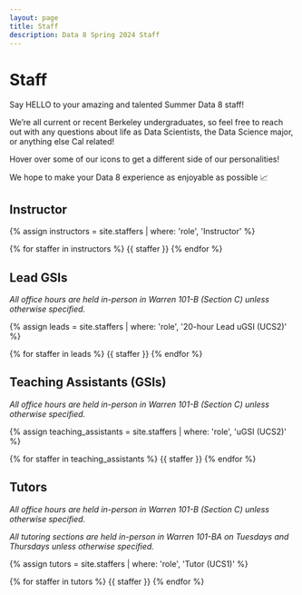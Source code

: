 ```yaml
---
layout: page
title: Staff
description: Data 8 Spring 2024 Staff
---
```


# Staff
Say HELLO to your amazing and talented Summer Data 8 staff! 

We’re all current or recent Berkeley undergraduates, so feel free to reach out with any questions about life as Data Scientists, the Data Science major, or anything else Cal related!

Hover over some of our icons to get a different side of our personalities! 

We hope to make your Data 8 experience as enjoyable as possible 📈

<!--
<p style="font-size:30px">Note: This page is under construction.</p>


<p style="font-size:30px">Please check back soon for an updated staff roster!</p>
--->

## Instructor

{% assign instructors = site.staffers | where: 'role', 'Instructor' %}

<div class="role flex">
{% for staffer in instructors %}
{{ staffer }}
{% endfor %}
</div>

## Lead GSIs

_All office hours are held in-person in Warren 101-B (Section C) unless otherwise specified._

{% assign leads = site.staffers | where: 'role', '20-hour Lead uGSI (UCS2)' %}

<div class="role flex">
{% for staffer in leads %}
{{ staffer }}
{% endfor %}
</div>

## Teaching Assistants (GSIs)

_All office hours are held in-person in Warren 101-B (Section C) unless otherwise specified._

{% assign teaching_assistants = site.staffers | where: 'role', 'uGSI (UCS2)' %}

<div class="role flex">
{% for staffer in teaching_assistants %}
{{ staffer }}
{% endfor %}
</div>

## Tutors

_All office hours are held in-person in Warren 101-B (Section C) unless otherwise specified._

_All tutoring sections are held in-person in Warren 101-BA on Tuesdays and Thursdays unless otherwise specified._

{% assign tutors = site.staffers | where: 'role', 'Tutor (UCS1)' %}

<div class="role flex">
{% for staffer in tutors %}
{{ staffer }}
{% endfor %}
</div>

<script src="../assets/darkmode.js"></script>
<script>
  window.addEventListener("DOMContentLoaded", (event) => {
    onLoad();
});
</script>
